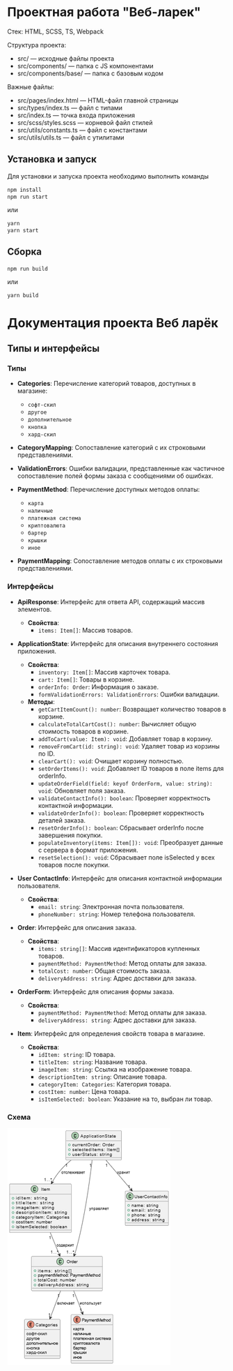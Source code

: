 # Проектная работа "Веб-ларек"

Стек: HTML, SCSS, TS, Webpack

Структура проекта:

- src/ — исходные файлы проекта
- src/components/ — папка с JS компонентами
- src/components/base/ — папка с базовым кодом

Важные файлы:

- src/pages/index.html — HTML-файл главной страницы
- src/types/index.ts — файл с типами
- src/index.ts — точка входа приложения
- src/scss/styles.scss — корневой файл стилей
- src/utils/constants.ts — файл с константами
- src/utils/utils.ts — файл с утилитами

## Установка и запуск

Для установки и запуска проекта необходимо выполнить команды

```
npm install
npm run start
```

или

```
yarn
yarn start
```

## Сборка

```
npm run build
```

или

```
yarn build
```

# Документация проекта Веб ларёк

## Типы и интерфейсы

### Типы

- **Categories**: Перечисление категорий товаров, доступных в магазине:

  - `софт-скил`
  - `другое`
  - `дополнительное`
  - `кнопка`
  - `хард-скил`

- **CategoryMapping**: Сопоставление категорий с их строковыми представлениями.

- **ValidationErrors**: Ошибки валидации, представленные как частичное сопоставление полей формы заказа с сообщениями об ошибках.

- **PaymentMethod**: Перечисление доступных методов оплаты:

  - `карта`
  - `наличные`
  - `платежная система`
  - `криптовалюта`
  - `бартер`
  - `крышки`
  - `иное`

- **PaymentMapping**: Сопоставление методов оплаты с их строковыми представлениями.

### Интерфейсы

- **ApiResponse**: Интерфейс для ответа API, содержащий массив элементов.
  - **Свойства**:
    - `items: Item[]`: Массив товаров.

- **ApplicationState**: Интерфейс для описания внутреннего состояния приложения.
  - **Свойства**:
    - `inventory: Item[]`: Массив карточек товара.
    - `cart: Item[]`: Товары в корзине.
    - `orderInfo: Order`: Информация о заказе.
    - `formValidationErrors: ValidationErrors`: Ошибки валидации.
  - **Методы**:
    - `getCartItemCount(): number`: Возвращает количество товаров в корзине.
    - `calculateTotalCartCost(): number`: Вычисляет общую стоимость товаров в корзине.
    - `addToCart(value: Item): void`: Добавляет товар в корзину.
    - `removeFromCart(id: string): void`: Удаляет товар из корзины по ID.
    - `clearCart(): void`: Очищает корзину полностью.
    - `setOrderItems(): void`: Добавляет ID товаров в поле items для orderInfo.
    - `updateOrderField(field: keyof OrderForm, value: string): void`: Обновляет поля заказа.
    - `validateContactInfo(): boolean`: Проверяет корректность контактной информации.
    - `validateOrderInfo(): boolean`: Проверяет корректность деталей заказа.
    - `resetOrderInfo(): boolean`: Сбрасывает orderInfo после завершения покупки.
    - `populateInventory(items: Item[]): void`: Преобразует данные с сервера в формат приложения.
    - `resetSelection(): void`: Сбрасывает поле isSelected у всех товаров после покупки.

- **User ContactInfo**: Интерфейс для описания контактной информации пользователя.
  - **Свойства**:
    - `email: string`: Электронная почта пользователя.
    - `phoneNumber: string`: Номер телефона пользователя.

- **Order**: Интерфейс для описания заказа.
  - **Свойства**:
    - `items: string[]`: Массив идентификаторов купленных товаров.
    - `paymentMethod: PaymentMethod`: Метод оплаты для заказа.
    - `totalCost: number`: Общая стоимость заказа.
    - `deliveryAddress: string`: Адрес доставки для заказа.

- **OrderForm**: Интерфейс для описания формы заказа.
  - **Свойства**:
    - `paymentMethod: PaymentMethod`: Метод оплаты для заказа.
    - `deliveryAddress: string`: Адрес доставки для заказа.

- **Item**: Интерфейс для определения свойств товара в магазине.
  - **Свойства**:
    - `idItem: string`: ID товара.
    - `titleItem: string`: Название товара.
    - `imageItem: string`: Ссылка на изображение товара.
    - `descriptionItem: string`: Описание товара.
    - `categoryItem: Categories`: Категория товара.
    - `costItem: number`: Цена товара.
    - `isItemSelected: boolean`: Указание на то, выбран ли товар.
### Схема
![](other/UML_type_n_interfaces.drawio.png)